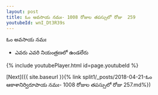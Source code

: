 ```yaml
---
layout: post
title: ఓం అవసాయ నమః- 1008 రోజుల తపస్సులో రోజు  259
youtubeId: wnI_Dt3R39s
---
```

 
 
 ఓం అవసాయ నమః  
 
 -  ఎవరు ఎవరి నియంత్రణలో ఉండలేరు 
 
  
 
  
 
 
 
 
 
 


{% include youtubePlayer.html id=page.youtubeId %}
 
[Next]({{ site.baseurl }}{% link  split1/_posts/2018-04-21-ఓం ఆకాశానిర్విరూపాయ నమః- 1008 రోజుల తపస్సులో రోజు  257.md%})
 
